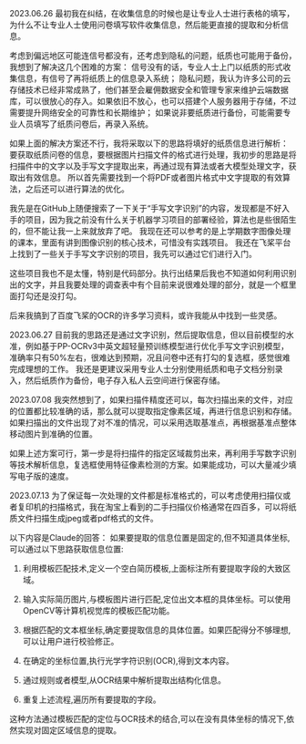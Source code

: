 2023.06.26
最初我在纠结，在收集信息的时候也是让专业人士进行表格的填写，为什么不让专业人士使用问卷填写软件收集信息，然后能更直接的提取和分析信息。

考虑到偏远地区可能连信号都没有，还考虑到隐私的问题，纸质也可能用于备份，我想到了解决这几个困难的方案：
信号没有的话，专业人士上门以纸质的形式收集信息，有信号了再将纸质上的信息录入系统；
隐私问题，我认为许多公司的云存储技术已经非常成熟了，他们甚至会雇佣数据安全和管理专家来维护云端数据库，可以很放心的存入。如果依旧不放心，也可以搭建个人服务器用于存储，不过需要提升网络安全的可靠性和长期维护；
如果说非要纸质进行备份，可能需要专业人员填写了纸质问卷后，再录入系统。

如果上面的解决方案还不行，我将采取以下的思路将填好的纸质信息进行解析：
要获取纸质问卷的信息，要根据图片扫描文件的格式进行处理，我初步的思路是将扫描件中的文字以及手写文字提取出来，再通过现有算法或者大模型处理文字，获取出有效信息。
所以首先需要找到一个将PDF或者图片格式中文字提取的有效算法，之后还可以进行算法的优化。

我先是在GitHub上随便搜索了一下关于“手写文字识别”的内容，发现都是不好入手的项目，因为我之前没有什么关于机器学习项目的部署经验，算法也是些很陌生的，但不能让我一上来就放弃了吧。
我现在还可以参考的是上学期数字图像处理的课本，里面有讲到图像识别的核心技术，可惜没有实践项目。
我还在飞桨平台上找到了一些关于手写文字识别的项目，我先可以通过它们进行入门。

这些项目我也不是太懂，特别是代码部分。执行出结果后我也不知道如何利用识别出的文字，并且我要处理的调查表中有个目前来说很难处理的部分，就是一个框里面打勾还是没打勾。

后来我搞到了百度飞桨的OCR的许多学习资料，或许我能从中找到一些灵感。

2023.06.27
目前我的思路还是通过文字识别，然后提取信息，但以目前模型的水准，例如基于PP-OCRv3中英文超轻量预训练模型进行优化手写文字识别模型，准确率只有50%左右，很难达到预期，况且问卷中还有打勾的复选框，感觉很难完成理想的工作。
我还是更建议采用专业人士分别使用纸质和电子文档分别录入，然后纸质作为备份，电子存入私人云空间进行保密存储。


2023.07.08
我突然想到了，如果扫描件精度还可以，每次扫描出来的文件，对应的位置都比较准确的话，那么就可以提取指定像素区域，再进行信息识别和存储。如果扫描出的文件出现了对不准的情况，可以采用选取基准点，再根据基准点整体移动图片到准确的位置。

如果上述方案可行，第一步是将扫描件的指定区域裁剪出来，再利用手写数字识别等技术解析信息，复选框使用特征像素检测的方案。如果能成功，可以大量减少填写电子版的速度。

2023.07.13
为了保证每一次处理的文件都是标准格式的，可以考虑使用扫描仪或者复印机的扫描格式，我在淘宝上看到的二手扫描仪价格通常在四百多，可以将纸质文件扫描生成jpeg或者pdf格式的文件。

以下内容是Claude的回答：
如果要提取的信息位置是固定的,但不知道具体坐标,可以通过以下思路获取信息位置:

1. 利用模板匹配技术,定义一个空白简历模板,上面标注所有要提取字段的大致区域。

2. 输入实际简历图片,与模板图片进行匹配,定位出文本框的具体坐标。可以使用OpenCV等计算机视觉库的模板匹配功能。

3. 根据匹配的文本框坐标,确定要提取信息的具体位置。如果匹配得分不够理想,可以让用户进行校验修正。

4. 在确定的坐标位置,执行光学字符识别(OCR),得到文本内容。

5. 通过规则或者模型,从OCR结果中解析提取出结构化信息。

6. 重复上述流程,遍历所有要提取的字段。

这种方法通过模板匹配的定位与OCR技术的结合,可以在没有具体坐标的情况下,依然实现对固定区域信息的提取。

